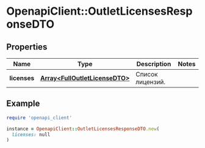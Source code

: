 # OpenapiClient::OutletLicensesResponseDTO

## Properties

| Name | Type | Description | Notes |
| ---- | ---- | ----------- | ----- |
| **licenses** | [**Array&lt;FullOutletLicenseDTO&gt;**](FullOutletLicenseDTO.md) | Список лицензий. |  |

## Example

```ruby
require 'openapi_client'

instance = OpenapiClient::OutletLicensesResponseDTO.new(
  licenses: null
)
```

